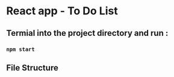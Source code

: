 # React app - To Do List

## Termial into the project directory and run : 
### `npm start`

## File Structure 

